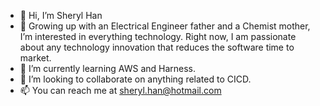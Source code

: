 - 👋 Hi, I’m Sheryl Han
- 👀 Growing up with an Electrical Engineer father and a Chemist mother, I’m interested in everything technology. Right now, I am passionate about any technology innovation that reduces the software time to market.   
- 🌱 I’m currently learning AWS and Harness.
- 💞️ I’m looking to collaborate on anything related to CICD. 
- 📫 You can reach me at sheryl.han@hotmail.com

<!---
sherylhan2021/sherylhan2021 is a ✨ special ✨ repository because its `README.md` (this file) appears on your GitHub profile.
You can click the Preview link to take a look at your changes.
--->
